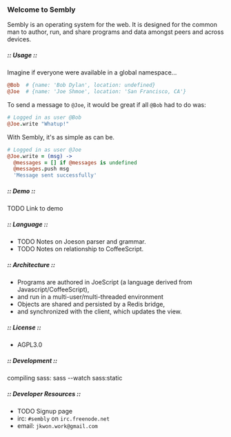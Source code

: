 ### Welcome to Sembly

Sembly is an operating system for the web. It is designed for the common man to author, run, and share programs and data amongst peers and across devices.

##### :: Usage ::

Imagine if everyone were available in a global namespace...
```coffeescript
@Bob  # {name: 'Bob Dylan', location: undefined}
@Joe  # {name: 'Joe Shmoe', location: 'San Francisco, CA'}
```

To send a message to `@Joe`, it would be great if all `@Bob` had to do was:
```coffeescript
# Logged in as user @Bob
@Joe.write "Whatup!"
```

With Sembly, it's as simple as can be.
```coffeescript
# Logged in as user @Joe
@Joe.write = (msg) ->
  @messages = [] if @messages is undefined
  @messages.push msg
  'Message sent successfully'
```

##### :: Demo ::

TODO Link to demo

##### :: Language ::

* TODO Notes on Joeson parser and grammar.
* TODO Notes on relationship to CoffeeScript.

##### :: Architecture ::

* Programs are authored in JoeScript (a language derived from Javascript/CoffeeScript),
* and run in a multi-user/multi-threaded environment
* Objects are shared and persisted by a Redis bridge,
* and synchronized with the client, which updates the view.

##### :: License ::

* AGPL3.0

##### :: Development ::

compiling sass: sass --watch sass:static

##### :: Developer Resources ::

* TODO Signup page
* irc: `#sembly` on `irc.freenode.net`
* email: `jkwon.work@gmail.com`
